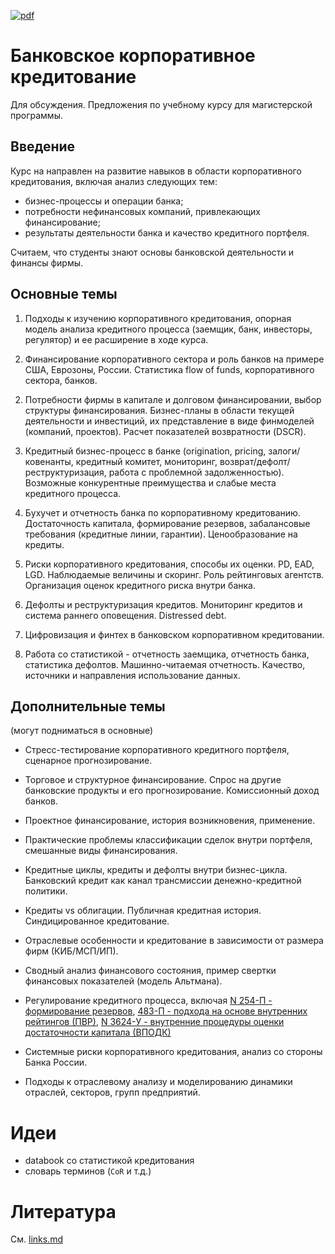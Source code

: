 [![pdf](https://img.shields.io/badge/download-pdf-blue.svg)](https://gitprint.com/epogrebnyak/notes-credit-risk/blob/master/README.md)

Банковское корпоративное кредитование
=====================================

Для обсуждения. Предложения по учебному курсу для магистерской программы.

## Введение

Курс на направлен на развитие навыков в области корпоративного кредитования, включая анализ следующих тем:

 - бизнес-процессы и операции банка; 
 - потребности нефинансовых компаний, привлекающих финансирование;
 - результаты деятельности банка и качество кредитного портфеля.

Считаем, что студенты знают основы банковской деятельности и финансы фирмы.

## Основные темы 

1. Подходы к изучению корпоративного кредитования, опорная модель анализа кредитного процесса
   (заемщик, банк, инвесторы, регулятор) и ее расширение в ходе курса.  

2. Финансирование корпоративного сектора и роль банков на примере США, Еврозоны, России.  Статистика flow of funds, корпоративного сектора, банков.

<!--
  - макроэкономический взгляд взаимодействие банков и корпоративного сектора
  - что мы не видим в сводной макро статистике?
-->

2. Потребности фирмы в капитале и долговом финансировании, выбор структуры финансирования. Бизнес-планы в области текущей деятельности и инвестиций, их представление в виде финмоделей (компаний, проектов). Расчет показателей возвратности (DSCR). 

3. Кредитный бизнес-процесс в банке (origination, pricing, залоги/ ковенанты, кредитный комитет, мониторинг, возврат/дефолт/реструктуризация, работа с проблемной задолженностью). Возможные конкурентные преимущества и слабые места кредитного процесса. 

4. Бухучет и отчетность банка по  корпоративному кредитованию. Достаточность капитала, формирование резервов, забалансовые требования (кредитные линии, гарантии). Ценообразование на кредиты.

5. Риски корпоративного кредитования, способы их оценки. PD, EAD, LGD. Наблюдаемые величины и скоринг. Роль рейтинговых агентств. Организация оценок кредитного риска внутри банка.  

6. Дефолты и реструктуризация кредитов. Мониторинг кредитов и система раннего оповещения. Distressed debt. 

7. Цифровизация и финтех в банковском корпоративном кредитовании. 

8. Работа со статистикой - отчетность заемщика, отчетность банка, статистика дефолтов. Машинно-читаемая отчетность. Качество, источники и направления использование данных. 

## Дополнительные темы

(могут подниматься в основные)

- Стресс-тестирование корпоративного кредитного портфеля, сценарное прогнозирование. 

- Торговое и структурное финансирование. Спрос на другие банковские продукты и его прогнозирование. Комиссионный доход банков.

- Проектное финансирование, история возникновения, применение. 

- Практические проблемы классификации сделок внутри портфеля, смешанные виды финансирования. 

- Кредитные циклы, кредиты и дефолты внутри бизнес-цикла. Банковский кредит как канал трансмиссии денежно-кредитной политики. 

- Кредиты vs облигации. Публичная кредитная история. Синдицированное кредитование. 

- Отраслевые особенности и кредитование в зависимости от размера фирм (КИБ/МСП/ИП). 

- Сводный анализ финансового состояния, пример свертки финансовых показателей 
  (модель Альтмана).
    
-  Регулирование кредитного процесса, включая [N 254-П - формирование резервов](http://ivo.garant.ru/#/document/584458/paragraph/94409:0), [483-П - подхода на основе внутренних рейтингов (ПВР)](), [N 3624-У - внутренние процедуры оценки достаточности капитала (ВПОДК)]()

- Системные риски корпоративного кредитования, анализ со стороны Банка России.

- Подходы к отраслевому анализу и моделированию динамики отраслей, секторов, групп предприятий.

# Идеи

- databook со статистикой кредитования
- словарь терминов (`CoR` и т.д.)

# Литература

См. [links.md](links.md)
